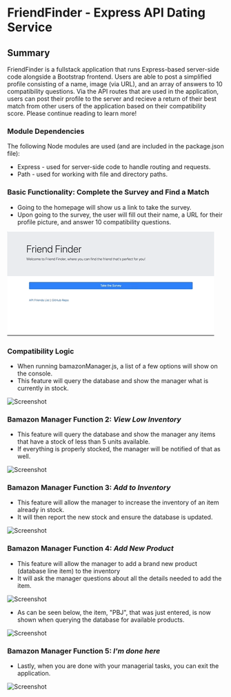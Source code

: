 # FriendFinder - Express API Dating Service
## Summary
FriendFinder is a fullstack application that runs Express-based server-side code alongside a Bootstrap frontend. Users are able to post a simplified profile consisting of a name, image (via URL), and an array of answers to 10 compatibility questions. Via the API routes that are used in the application, users can post their profile to the server and recieve a return of their best match from other users of the application based on their compatibility score. Please continue reading to learn more!

### Module Dependencies
The following Node modules are used (and are included in the package.json file):
* Express - used for server-side code to handle routing and requests.
* Path - used for working with file and directory paths.

### Basic Functionality: Complete the Survey and Find a Match
* Going to the homepage will show us a link to take the survey.
* Upon going to the survey, the user will fill out their name, a URL for their profile picture, and answer 10 compatibility questions.
  
![Screenshot](basic-operation.gif)

### Compatibility Logic
* When running bamazonManager.js, a list of a few options will show on the console.
* This feature will query the database and show the manager what is currently in stock.
  
![Screenshot](README_images/bamazonManager1.gif)

### Bamazon Manager Function 2: *View Low Inventory*
* This feature will query the database and show the manager any items that have a stock of less than 5 units available.
* If everything is properly stocked, the manager will be notified of that as well.

![Screenshot](README_images/bamazonManager2.gif)

### Bamazon Manager Function 3: *Add to Inventory*
* This feature will allow the manager to increase the inventory of an item already in stock.
* It will then report the new stock and ensure the database is updated.

![Screenshot](README_images/bamazonManager3.gif)

### Bamazon Manager Function 4: *Add New Product*
* This feature will allow the manager to add a brand new product (database line item) to the inventory
* It will ask the manager questions about all the details needed to add the item.

![Screenshot](README_images/bamazonManager4.gif)

* As can be seen below, the item, "PBJ", that was just entered, is now shown when querying the database for available products.

![Screenshot](README_images/bamazonManager5.gif)

### Bamazon Manager Function 5: *I'm done here*

* Lastly, when you are done with your managerial tasks, you can exit the application.

![Screenshot](README_images/bamazonManager6.gif)
